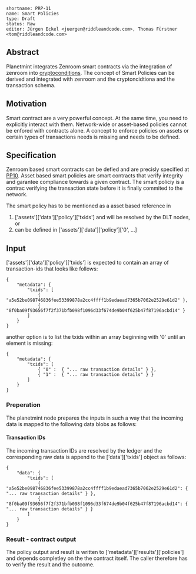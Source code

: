 ```
shortname: PRP-11
name: Smart Policies
type: Draft
status: Raw
editor: Jürgen Eckel <juergen@riddleandcode.com>, Thomas Fürstner <tom@riddleandcode.com>
```

## Abstract
Planetmint integrates Zenroom smart contracts via the integration of zenroom into [cryptoconditions](https://github.com/planetmint/cryptoconditions).
The concept of Smart Policies can be derived and integrated with zenroom and the cryptoncidtiona and the transaction schema.


## Motivation
Smart contract are a very powerful concept. At the same time, you need to explicitly interact with them. Network-wide or asset-based policies cannot be enfored with contracts alone. A concept to enforce policies on assets or certain types of transactions needs is missing and needs to be defined.

## Specification
Zenroom based smart contracts can be defied and are precisly specified at [PP10](../10).
Asset based smart policies are smart contracts that verify integrity and garantee compliance towards a given contract.
The smart policiy is a contrac verifying the transaction state before it is finally commited to the network.

The smart policy has to be mentioned as a asset based reference in
1. ['assets']['data']['policy']['txids'] and will be resolved by the DLT nodes, or
2. can be defined in ['assets']['data']['policy']['0', ...]


## Input

['assets']['data']['policy']['txids'] is expected to contain an array  of transaction-ids that looks like follows:
``` 
{
    "metadata": {
        "txids": [
            { "a5e52be098746836fee53399878a2cc4ffff1b9edaead7365b7062e2529e61d2" },
            { "8f0ba09f93656f7f2f371bfb098f1096d33f674de9b04f625b47f87196acbd14" }
        ]
    }
}
```
another option is to list the txids within an array beginning with '0' until an element is missing:
``` 
{
    "metadata": {
        "txids": [
            { "0" :  { "... raw transaction details" } },
            { "1" :  { "... raw transaction details" } }
        ]
    }
}
```
### Preperation
The planetmint node prepares the inputs in such a way that the incoming data is mapped to the following data blobs as follows:


#### Transaction IDs

The incoming transaction IDs are resolved by the ledger and the corresponding raw data is append to the ['data']['txids'] object as follows:
``` 
{
    "data": {
        "txids": [
            { "a5e52be098746836fee53399878a2cc4ffff1b9edaead7365b7062e2529e61d2": { "... raw transaction details" } },
            { "8f0ba09f93656f7f2f371bfb098f1096d33f674de9b04f625b47f87196acbd14": { "... raw transaction details" } }
        ]
    }
}
```

### Result - contract output

The policy output and result is written to ['metadata']['results']['policies'] and depends completley on the the contract itself. The caller therefore has to verify the result and the outcome.
